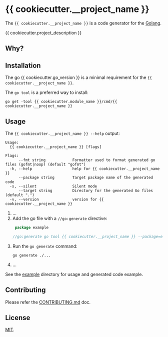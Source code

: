 # {{ cookiecutter.__project_name }}

The `{{ cookiecutter.__project_name }}` is a code generator for the [Golang](https://go.dev).

{{ cookiecutter.project_description }}

## Why?

## Installation

The go {{ cookiecutter.go_version }} is a minimal requirement for the `{{ cookiecutter.__project_name }}`. 

The `go tool` is a preferred way to install:

```shell
go get -tool {{ cookiecutter.module_name }}/cmd/{{ cookiecutter.__project_name }}
```

## Usage

The `{{ cookiecutter.__project_name }} --help` output:

```text
Usage:
  {{ cookiecutter.__project_name }} [flags]

Flags:
      --fmt string            Formatter used to format generated go files (gofmt|noop) (default "gofmt")
  -h, --help                  help for {{ cookiecutter.__project_name }}
      --package string        Target package name of the generated code 
  -s, --silent                Silent mode
      --target string         Directory for the generated Go files (default ".")
  -v, --version               version for {{ cookiecutter.__project_name }}
```

1. ...
2. Add the go file with a `//go:generate` directive:
   ```go
    package example  

   //go:generate go tool {{ cookiecutter.__project_name }} --package=example
   ```
3. Run the `go generate` command:
   ```shell
   go generate ./...
   ```
4. ...

See the [example](example) directory for usage and generated code example.

## Contributing

Please refer the [CONTRIBUTING.md](CONTRIBUTING.md) doc.

## License

[MIT](LICENSE).